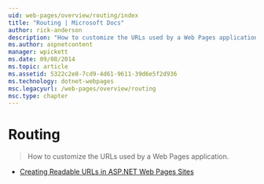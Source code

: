 ```yaml
---
uid: web-pages/overview/routing/index
title: "Routing | Microsoft Docs"
author: rick-anderson
description: "How to customize the URLs used by a Web Pages application."
ms.author: aspnetcontent
manager: wpickett
ms.date: 09/08/2014
ms.topic: article
ms.assetid: 5322c2e8-7cd9-4d61-9611-39d6e5f2d936
ms.technology: dotnet-webpages
msc.legacyurl: /web-pages/overview/routing
msc.type: chapter
---
```

Routing
====================
> How to customize the URLs used by a Web Pages application.


- [Creating Readable URLs in ASP.NET Web Pages Sites](creating-readable-urls-in-aspnet-web-pages-sites.md)
